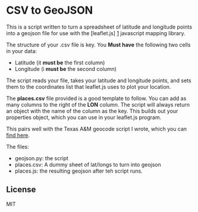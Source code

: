CSV to GeoJSON
=========

This is a script written to turn a spreadsheet of latitude and longitude points into a geojson file for use with the [leaflet.js] [1] javascript mapping library.

The structure of your .csv file is key. You __Must have__ the following two cells in your data:
  - Latitude (it __must be__ the first column)
  - Longitude (i __must be__ the second column)

The script reads your file, takes your latitude and longitude points, and sets them to the coordinates list that leaflet.js uses to plot your location. 

The __places.csv__ file provided is a good template to follow. You can add as many columns to the right of the **LON** column. The script will always return an object with the name of the column as the key. This builds out your properties object, which you can use in your leaflet.js program.


This pairs well with the Texas A&M geocode script I wrote, which you can [find here][2].

The files:
  - geojson.py: the script
  - places.csv: A dummy sheet of lat/longs to turn into geojson
  - places.js: the resulting geojson after teh script runs.


License
----

MIT


[1]:http://leafletjs.com
[2]:https://github.com/Jonnyd55/geocode_A-M
